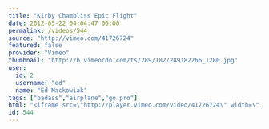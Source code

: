 ```yaml
---
title: "Kirby Chambliss Epic Flight"
date: 2012-05-22 04:04:47 00:00
permalink: /videos/544
source: "http://vimeo.com/41726724"
featured: false
provider: "Vimeo"
thumbnail: "http://b.vimeocdn.com/ts/289/182/289182266_1280.jpg"
user:
  id: 2
  username: "ed"
  name: "Ed Mackowiak"
tags: ["badass","airplane","go pro"]
html: "<iframe src=\"http://player.vimeo.com/video/41726724\" width=\"1280\" height=\"720\" frameborder=\"0\" webkitallowfullscreen mozallowfullscreen allowfullscreen></iframe>"
id: 544
---
```


